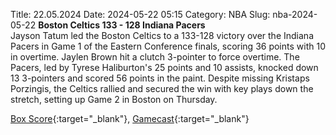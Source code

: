 Title: 22.05.2024
Date: 2024-05-22 05:15
Category: NBA 
Slug: nba-2024-05-22 
**Boston Celtics 133 - 128 Indiana Pacers**  
Jayson Tatum led the Boston Celtics to a 133-128 victory over the Indiana Pacers in Game 1 of the Eastern Conference finals, scoring 36 points with 10 in overtime. Jaylen Brown hit a clutch 3-pointer to force overtime. The Pacers, led by Tyrese Haliburton's 25 points and 10 assists, knocked down 13 3-pointers and scored 56 points in the paint. Despite missing Kristaps Porzingis, the Celtics rallied and secured the win with key plays down the stretch, setting up Game 2 in Boston on Thursday. 

[Box Score](https://www.nba.com/game/ind-vs-bos-0042300301/box-score){:target="_blank"}, [Gamecast](https://www.nba.com/game/ind-vs-bos-0042300301){:target="_blank"}<br>


